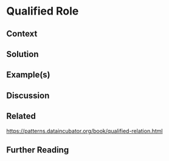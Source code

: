 # Qualified Role

## Context

## Solution

## Example(s)

## Discussion

## Related

<https://patterns.dataincubator.org/book/qualified-relation.html>

## Further Reading